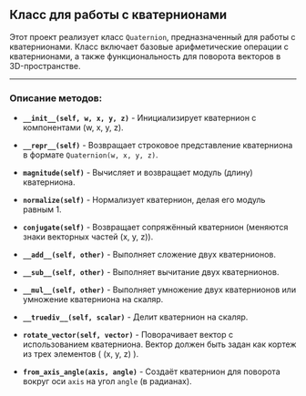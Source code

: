## Класс для работы с кватернионами

Этот проект реализует класс `Quaternion`, предназначенный для работы с кватернионами. Класс включает базовые арифметические операции с кватернионами, а также функциональность для поворота векторов в 3D-пространстве.

---

### Описание методов:

- **`__init__(self, w, x, y, z)`** - Инициализирует кватернион с компонентами \(w, x, y, z\).

- **`__repr__(self)`** - Возвращает строковое представление кватерниона в формате `Quaternion(w, x, y, z)`.

- **`magnitude(self)`** - Вычисляет и возвращает модуль (длину) кватерниона.

- **`normalize(self)`** - Нормализует кватернион, делая его модуль равным 1.

- **`conjugate(self)`** - Возвращает сопряжённый кватернион (меняются знаки векторных частей \(x, y, z\)).

- **`__add__(self, other)`** - Выполняет сложение двух кватернионов.

- **`__sub__(self, other)`** - Выполняет вычитание двух кватернионов.

- **`__mul__(self, other)`** - Выполняет умножение двух кватернионов или умножение кватерниона на скаляр.

- **`__truediv__(self, scalar)`** - Делит кватернион на скаляр.

- **`rotate_vector(self, vector)`** - Поворачивает вектор с использованием кватерниона. Вектор должен быть задан как кортеж из трех элементов \( (x, y, z) \).

- **`from_axis_angle(axis, angle)`** - Создаёт кватернион для поворота вокруг оси `axis` на угол `angle` (в радианах).